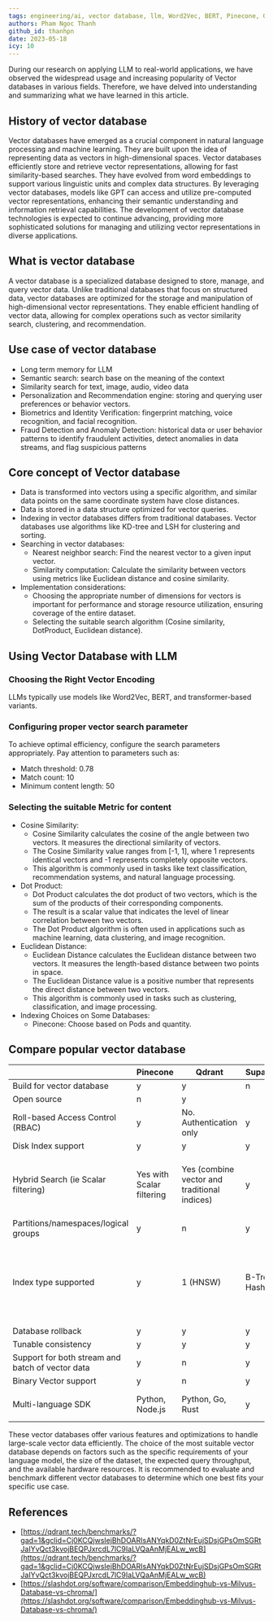 ```yaml
---
tags: engineering/ai, vector database, llm, Word2Vec, BERT, Pinecone, Qdrant, Supabase, Weaviate, Milvus
authors: Pham Ngoc Thanh
github_id: thanhpn
date: 2023-05-18
icy: 10
---
```


During our research on applying LLM to real-world applications, we have observed the widespread usage and increasing popularity of Vector databases in various fields. Therefore, we have delved into understanding and summarizing what we have learned in this article.

## History of vector database
Vector databases have emerged as a crucial component in natural language processing and machine learning. They are built upon the idea of representing data as vectors in high-dimensional spaces. Vector databases efficiently store and retrieve vector representations, allowing for fast similarity-based searches. They have evolved from word embeddings to support various linguistic units and complex data structures. By leveraging vector databases, models like GPT can access and utilize pre-computed vector representations, enhancing their semantic understanding and information retrieval capabilities. The development of vector database technologies is expected to continue advancing, providing more sophisticated solutions for managing and utilizing vector representations in diverse applications.

## What is vector database
A vector database is a specialized database designed to store, manage, and query vector data. Unlike traditional databases that focus on structured data, vector databases are optimized for the storage and manipulation of high-dimensional vector representations. They enable efficient handling of vector data, allowing for complex operations such as vector similarity search, clustering, and recommendation.

## Use case of vector database
- Long term memory for LLM
- Semantic search: search base on the meaning of the context
- Similarity search for text, image, audio, video data
- Personalization and Recommendation engine: storing and querying user preferences or behavior vectors.
- Biometrics and Identity Verification: fingerprint matching, voice recognition, and facial recognition.
- Fraud Detection and Anomaly Detection: historical data or user behavior patterns to identify fraudulent activities, detect anomalies in data streams, and flag suspicious patterns

## Core concept of Vector database
- Data is transformed into vectors using a specific algorithm, and similar data points on the same coordinate system have close distances.
- Data is stored in a data structure optimized for vector queries.
- Indexing in vector databases differs from traditional databases. Vector databases use algorithms like KD-tree and LSH for clustering and sorting.
- Searching in vector databases:
    - Nearest neighbor search: Find the nearest vector to a given input vector.
    - Similarity computation: Calculate the similarity between vectors using metrics like Euclidean distance and cosine similarity.
- Implementation considerations:
    - Choosing the appropriate number of dimensions for vectors is important for performance and storage resource utilization, ensuring coverage of the entire dataset.
    - Selecting the suitable search algorithm (Cosine similarity, DotProduct, Euclidean distance).

## Using Vector Database with LLM
### Choosing the Right Vector Encoding
LLMs typically use models like Word2Vec, BERT, and transformer-based variants.

### Configuring proper vector search parameter
To achieve optimal efficiency, configure the search parameters appropriately. Pay attention to parameters such as:

- Match threshold: 0.78
- Match count: 10
- Minimum content length: 50

### Selecting the suitable Metric for content
- Cosine Similarity:
    - Cosine Similarity calculates the cosine of the angle between two vectors. It measures the directional similarity of vectors.
    - The Cosine Similarity value ranges from [-1, 1], where 1 represents identical vectors and -1 represents completely opposite vectors.
    - This algorithm is commonly used in tasks like text classification, recommendation systems, and natural language processing.
- Dot Product:
    - Dot Product calculates the dot product of two vectors, which is the sum of the products of their corresponding components.
    - The result is a scalar value that indicates the level of linear correlation between two vectors.
    - The Dot Product algorithm is often used in applications such as machine learning, data clustering, and image recognition.
- Euclidean Distance:
    - Euclidean Distance calculates the Euclidean distance between two vectors. It measures the length-based distance between two points in space.
    - The Euclidean Distance value is a positive number that represents the direct distance between two vectors.
    - This algorithm is commonly used in tasks such as clustering, classification, and image processing.
- Indexing Choices on Some Databases:
    - Pinecone: Choose based on Pods and quantity.

## Compare popular vector database
|  | Pinecone | Qdrant | Supabase | Weaviate | Milvus | Chroma |
| --- | --- | --- | --- | --- | --- | --- |
| Build for vector database | y | y | n | y | y | y |
| Open source | n | y |  |  | y | y |
| Roll-based Access Control (RBAC) | y | No. Authentication only | y | Coming soon | y |  |
| Disk Index support | y | y | y | y | y |  |
| Hybrid Search (ie Scalar filtering) | Yes with Scalar filtering | Yes (combine vector and traditional indices) | y | Yes (combine Sparse and Dense Vectors) | Yes with Scalar filtering |  |
| Partitions/namespaces/logical groups | y | n | y | n | y |  |
| Index type supported | y | 1 (HNSW) | B-Tree, Hash | 1 (HNSW) | 9 (FLAT, IVS_FLAT, IVF_SQ8, IVF_PQ, HNSW, ANNOY, BIN_FLAT, and BIN_IVF_FLAT) |  |
| Database rollback | y | y | y | y | y |  |
| Tunable consistency | y | y | y | y | y |  |
| Support for both stream and batch of vector data | y | n | y | y | y |  |
| Binary Vector support | y | n | y | y | y |  |
| Multi-language SDK | Python, Node.js | Python, Go, Rust | y | Python, Java, Go | Python, Java, Go, C++, Node.js |  |

These vector databases offer various features and optimizations to handle large-scale vector data efficiently. The choice of the most suitable vector database depends on factors such as the specific requirements of your language model, the size of the dataset, the expected query throughput, and the available hardware resources. It is recommended to evaluate and benchmark different vector databases to determine which one best fits your specific use case.

## References
- [https://qdrant.tech/benchmarks/?gad=1&gclid=Cj0KCQjwsIejBhDOARIsANYqkD0ZtNrEujSDsjGPsOmSGRtJaIYvQct3kvojBEQPJxrcdL7lC9IaLVQaAnMjEALw_wcB](https://qdrant.tech/benchmarks/?gad=1&gclid=Cj0KCQjwsIejBhDOARIsANYqkD0ZtNrEujSDsjGPsOmSGRtJaIYvQct3kvojBEQPJxrcdL7lC9IaLVQaAnMjEALw_wcB)
- [https://slashdot.org/software/comparison/Embeddinghub-vs-Milvus-Database-vs-chroma/](https://slashdot.org/software/comparison/Embeddinghub-vs-Milvus-Database-vs-chroma/)
